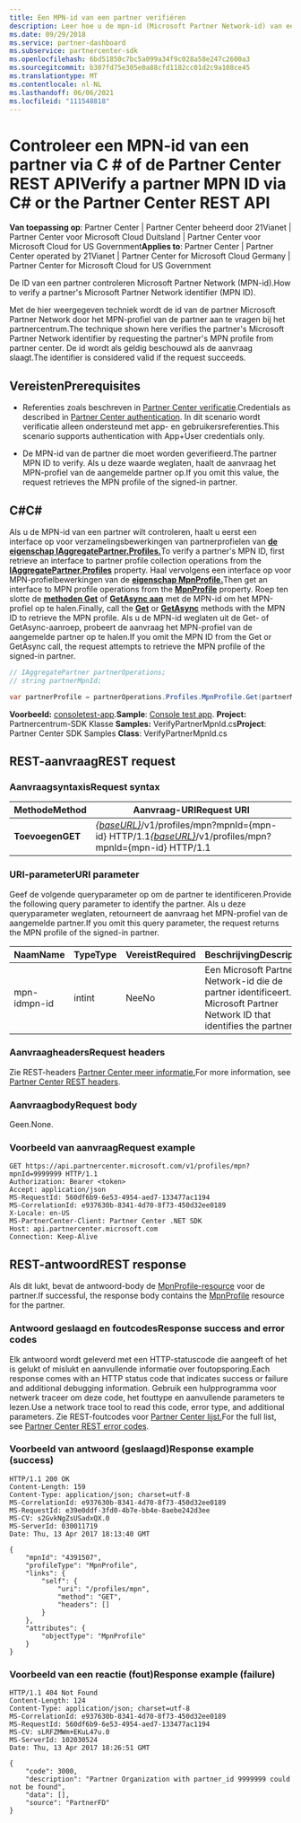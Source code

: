 ```yaml
---
title: Een MPN-id van een partner verifiëren
description: Leer hoe u de mpn-id (Microsoft Partner Network-id) van een partner kunt controleren door het MPN-profiel van de partner aan te vragen via C of de \# Partner Center REST API.
ms.date: 09/29/2018
ms.service: partner-dashboard
ms.subservice: partnercenter-sdk
ms.openlocfilehash: 6bd51850c7bc5a099a34f9c028a58e247c2600a3
ms.sourcegitcommit: b307fd75e305e0a88cfd1182cc01d2c9a108ce45
ms.translationtype: MT
ms.contentlocale: nl-NL
ms.lasthandoff: 06/06/2021
ms.locfileid: "111548818"
---
```

# <a name="verify-a-partner-mpn-id-via-c-or-the-partner-center-rest-api"></a><span data-ttu-id="b0f61-103">Controleer een MPN-id van een partner via C \# of de Partner Center REST API</span><span class="sxs-lookup"><span data-stu-id="b0f61-103">Verify a partner MPN ID via C\# or the Partner Center REST API</span></span>

<span data-ttu-id="b0f61-104">**Van toepassing op**: Partner Center | Partner Center beheerd door 21Vianet | Partner Center voor Microsoft Cloud Duitsland | Partner Center voor Microsoft Cloud for US Government</span><span class="sxs-lookup"><span data-stu-id="b0f61-104">**Applies to**: Partner Center | Partner Center operated by 21Vianet | Partner Center for Microsoft Cloud Germany | Partner Center for Microsoft Cloud for US Government</span></span>

<span data-ttu-id="b0f61-105">De ID van een partner controleren Microsoft Partner Network (MPN-id).</span><span class="sxs-lookup"><span data-stu-id="b0f61-105">How to verify a partner's Microsoft Partner Network identifier (MPN ID).</span></span>

<span data-ttu-id="b0f61-106">Met de hier weergegeven techniek wordt de id van de partner Microsoft Partner Network door het MPN-profiel van de partner aan te vragen bij het partnercentrum.</span><span class="sxs-lookup"><span data-stu-id="b0f61-106">The technique shown here verifies the partner's Microsoft Partner Network identifier by requesting the partner's MPN profile from partner center.</span></span> <span data-ttu-id="b0f61-107">De id wordt als geldig beschouwd als de aanvraag slaagt.</span><span class="sxs-lookup"><span data-stu-id="b0f61-107">The identifier is considered valid if the request succeeds.</span></span>

## <a name="prerequisites"></a><span data-ttu-id="b0f61-108">Vereisten</span><span class="sxs-lookup"><span data-stu-id="b0f61-108">Prerequisites</span></span>

- <span data-ttu-id="b0f61-109">Referenties zoals beschreven in [Partner Center verificatie](partner-center-authentication.md).</span><span class="sxs-lookup"><span data-stu-id="b0f61-109">Credentials as described in [Partner Center authentication](partner-center-authentication.md).</span></span> <span data-ttu-id="b0f61-110">In dit scenario wordt verificatie alleen ondersteund met app- en gebruikersreferenties.</span><span class="sxs-lookup"><span data-stu-id="b0f61-110">This scenario supports authentication with App+User credentials only.</span></span>

- <span data-ttu-id="b0f61-111">De MPN-id van de partner die moet worden geverifieerd.</span><span class="sxs-lookup"><span data-stu-id="b0f61-111">The partner MPN ID to verify.</span></span> <span data-ttu-id="b0f61-112">Als u deze waarde weglaten, haalt de aanvraag het MPN-profiel van de aangemelde partner op.</span><span class="sxs-lookup"><span data-stu-id="b0f61-112">If you omit this value, the request retrieves the MPN profile of the signed-in partner.</span></span>

## <a name="c"></a><span data-ttu-id="b0f61-113">C\#</span><span class="sxs-lookup"><span data-stu-id="b0f61-113">C\#</span></span>

<span data-ttu-id="b0f61-114">Als u de MPN-id van een partner wilt controleren, haalt u eerst een interface op voor verzamelingsbewerkingen van partnerprofielen van [**de eigenschap IAggregatePartner.Profiles.**](/dotnet/api/microsoft.store.partnercenter.ipartner.profiles)</span><span class="sxs-lookup"><span data-stu-id="b0f61-114">To verify a partner's MPN ID, first retrieve an interface to partner profile collection operations from the [**IAggregatePartner.Profiles**](/dotnet/api/microsoft.store.partnercenter.ipartner.profiles) property.</span></span> <span data-ttu-id="b0f61-115">Haal vervolgens een interface op voor MPN-profielbewerkingen van de [**eigenschap MpnProfile.**](/dotnet/api/microsoft.store.partnercenter.profiles.ipartnerprofilecollection.mpnprofile)</span><span class="sxs-lookup"><span data-stu-id="b0f61-115">Then get an interface to MPN profile operations from the [**MpnProfile**](/dotnet/api/microsoft.store.partnercenter.profiles.ipartnerprofilecollection.mpnprofile) property.</span></span> <span data-ttu-id="b0f61-116">Roep ten slotte de [**methoden Get**](/dotnet/api/microsoft.store.partnercenter.profiles.impnprofile.get) of [**GetAsync aan**](/dotnet/api/microsoft.store.partnercenter.profiles.impnprofile.getasync) met de MPN-id om het MPN-profiel op te halen.</span><span class="sxs-lookup"><span data-stu-id="b0f61-116">Finally, call the [**Get**](/dotnet/api/microsoft.store.partnercenter.profiles.impnprofile.get) or [**GetAsync**](/dotnet/api/microsoft.store.partnercenter.profiles.impnprofile.getasync) methods with the MPN ID to retrieve the MPN profile.</span></span> <span data-ttu-id="b0f61-117">Als u de MPN-id weglaten uit de Get- of GetAsync-aanroep, probeert de aanvraag het MPN-profiel van de aangemelde partner op te halen.</span><span class="sxs-lookup"><span data-stu-id="b0f61-117">If you omit the MPN ID from the Get or GetAsync call, the request attempts to retrieve the MPN profile of the signed-in partner.</span></span>

``` csharp
// IAggregatePartner partnerOperations;
// string partnerMpnId;

var partnerProfile = partnerOperations.Profiles.MpnProfile.Get(partnerMpnId);
```

<span data-ttu-id="b0f61-118">**Voorbeeld:** [consoletest-app](console-test-app.md).</span><span class="sxs-lookup"><span data-stu-id="b0f61-118">**Sample**: [Console test app](console-test-app.md).</span></span> <span data-ttu-id="b0f61-119">**Project:** Partnercentrum-SDK Klasse **Samples:** VerifyPartnerMpnId.cs</span><span class="sxs-lookup"><span data-stu-id="b0f61-119">**Project**: Partner Center SDK Samples **Class**: VerifyPartnerMpnId.cs</span></span>

## <a name="rest-request"></a><span data-ttu-id="b0f61-120">REST-aanvraag</span><span class="sxs-lookup"><span data-stu-id="b0f61-120">REST request</span></span>

### <a name="request-syntax"></a><span data-ttu-id="b0f61-121">Aanvraagsyntaxis</span><span class="sxs-lookup"><span data-stu-id="b0f61-121">Request syntax</span></span>

| <span data-ttu-id="b0f61-122">Methode</span><span class="sxs-lookup"><span data-stu-id="b0f61-122">Method</span></span>  | <span data-ttu-id="b0f61-123">Aanvraag-URI</span><span class="sxs-lookup"><span data-stu-id="b0f61-123">Request URI</span></span>                                                                         |
|---------|-------------------------------------------------------------------------------------|
| <span data-ttu-id="b0f61-124">**Toevoegen**</span><span class="sxs-lookup"><span data-stu-id="b0f61-124">**GET**</span></span> | <span data-ttu-id="b0f61-125">[*{baseURL}*](partner-center-rest-urls.md)/v1/profiles/mpn?mpnId={mpn-id} HTTP/1.1</span><span class="sxs-lookup"><span data-stu-id="b0f61-125">[*{baseURL}*](partner-center-rest-urls.md)/v1/profiles/mpn?mpnId={mpn-id} HTTP/1.1</span></span> |

### <a name="uri-parameter"></a><span data-ttu-id="b0f61-126">URI-parameter</span><span class="sxs-lookup"><span data-stu-id="b0f61-126">URI parameter</span></span>

<span data-ttu-id="b0f61-127">Geef de volgende queryparameter op om de partner te identificeren.</span><span class="sxs-lookup"><span data-stu-id="b0f61-127">Provide the following query parameter to identify the partner.</span></span> <span data-ttu-id="b0f61-128">Als u deze queryparameter weglaten, retourneert de aanvraag het MPN-profiel van de aangemelde partner.</span><span class="sxs-lookup"><span data-stu-id="b0f61-128">If you omit this query parameter, the request returns the MPN profile of the signed-in partner.</span></span>

| <span data-ttu-id="b0f61-129">Naam</span><span class="sxs-lookup"><span data-stu-id="b0f61-129">Name</span></span>   | <span data-ttu-id="b0f61-130">Type</span><span class="sxs-lookup"><span data-stu-id="b0f61-130">Type</span></span> | <span data-ttu-id="b0f61-131">Vereist</span><span class="sxs-lookup"><span data-stu-id="b0f61-131">Required</span></span> | <span data-ttu-id="b0f61-132">Beschrijving</span><span class="sxs-lookup"><span data-stu-id="b0f61-132">Description</span></span>                                                 |
|--------|------|----------|-------------------------------------------------------------|
| <span data-ttu-id="b0f61-133">mpn-id</span><span class="sxs-lookup"><span data-stu-id="b0f61-133">mpn-id</span></span> | <span data-ttu-id="b0f61-134">int</span><span class="sxs-lookup"><span data-stu-id="b0f61-134">int</span></span>  | <span data-ttu-id="b0f61-135">Nee</span><span class="sxs-lookup"><span data-stu-id="b0f61-135">No</span></span>       | <span data-ttu-id="b0f61-136">Een Microsoft Partner Network-id die de partner identificeert.</span><span class="sxs-lookup"><span data-stu-id="b0f61-136">A Microsoft Partner Network ID that identifies the partner.</span></span> |

### <a name="request-headers"></a><span data-ttu-id="b0f61-137">Aanvraagheaders</span><span class="sxs-lookup"><span data-stu-id="b0f61-137">Request headers</span></span>

<span data-ttu-id="b0f61-138">Zie REST-headers [Partner Center meer informatie.](headers.md)</span><span class="sxs-lookup"><span data-stu-id="b0f61-138">For more information, see [Partner Center REST headers](headers.md).</span></span>

### <a name="request-body"></a><span data-ttu-id="b0f61-139">Aanvraagbody</span><span class="sxs-lookup"><span data-stu-id="b0f61-139">Request body</span></span>

<span data-ttu-id="b0f61-140">Geen.</span><span class="sxs-lookup"><span data-stu-id="b0f61-140">None.</span></span>

### <a name="request-example"></a><span data-ttu-id="b0f61-141">Voorbeeld van aanvraag</span><span class="sxs-lookup"><span data-stu-id="b0f61-141">Request example</span></span>

```http
GET https://api.partnercenter.microsoft.com/v1/profiles/mpn?mpnId=9999999 HTTP/1.1
Authorization: Bearer <token>
Accept: application/json
MS-RequestId: 560df6b9-6e53-4954-aed7-133477ac1194
MS-CorrelationId: e937630b-8341-4d70-8f73-450d32ee0189
X-Locale: en-US
MS-PartnerCenter-Client: Partner Center .NET SDK
Host: api.partnercenter.microsoft.com
Connection: Keep-Alive
```

## <a name="rest-response"></a><span data-ttu-id="b0f61-142">REST-antwoord</span><span class="sxs-lookup"><span data-stu-id="b0f61-142">REST response</span></span>

<span data-ttu-id="b0f61-143">Als dit lukt, bevat de antwoord-body de [MpnProfile-resource](profile-resources.md#mpnprofile) voor de partner.</span><span class="sxs-lookup"><span data-stu-id="b0f61-143">If successful, the response body contains the [MpnProfile](profile-resources.md#mpnprofile) resource for the partner.</span></span>

### <a name="response-success-and-error-codes"></a><span data-ttu-id="b0f61-144">Antwoord geslaagd en foutcodes</span><span class="sxs-lookup"><span data-stu-id="b0f61-144">Response success and error codes</span></span>

<span data-ttu-id="b0f61-145">Elk antwoord wordt geleverd met een HTTP-statuscode die aangeeft of het is gelukt of mislukt en aanvullende informatie over foutopsporing.</span><span class="sxs-lookup"><span data-stu-id="b0f61-145">Each response comes with an HTTP status code that indicates success or failure and additional debugging information.</span></span> <span data-ttu-id="b0f61-146">Gebruik een hulpprogramma voor netwerk traceer om deze code, het fouttype en aanvullende parameters te lezen.</span><span class="sxs-lookup"><span data-stu-id="b0f61-146">Use a network trace tool to read this code, error type, and additional parameters.</span></span> <span data-ttu-id="b0f61-147">Zie REST-foutcodes voor [Partner Center lijst.](error-codes.md)</span><span class="sxs-lookup"><span data-stu-id="b0f61-147">For the full list, see [Partner Center REST error codes](error-codes.md).</span></span>

### <a name="response-example-success"></a><span data-ttu-id="b0f61-148">Voorbeeld van antwoord (geslaagd)</span><span class="sxs-lookup"><span data-stu-id="b0f61-148">Response example (success)</span></span>

```http
HTTP/1.1 200 OK
Content-Length: 159
Content-Type: application/json; charset=utf-8
MS-CorrelationId: e937630b-8341-4d70-8f73-450d32ee0189
MS-RequestId: e39e0ddf-3fd0-4b7e-bb4e-8aebe242d3ee
MS-CV: s2GvkNgZsUSadxQX.0
MS-ServerId: 030011719
Date: Thu, 13 Apr 2017 18:13:40 GMT

{
    "mpnId": "4391507",
    "profileType": "MpnProfile",
    "links": {
        "self": {
            "uri": "/profiles/mpn",
            "method": "GET",
            "headers": []
        }
    },
    "attributes": {
        "objectType": "MpnProfile"
    }
}
```

### <a name="response-example-failure"></a><span data-ttu-id="b0f61-149">Voorbeeld van een reactie (fout)</span><span class="sxs-lookup"><span data-stu-id="b0f61-149">Response example (failure)</span></span>

```http
HTTP/1.1 404 Not Found
Content-Length: 124
Content-Type: application/json; charset=utf-8
MS-CorrelationId: e937630b-8341-4d70-8f73-450d32ee0189
MS-RequestId: 560df6b9-6e53-4954-aed7-133477ac1194
MS-CV: sLRFZMWm+EKuL47u.0
MS-ServerId: 102030524
Date: Thu, 13 Apr 2017 18:26:51 GMT

{
    "code": 3000,
    "description": "Partner Organization with partner_id 9999999 could not be found",
    "data": [],
    "source": "PartnerFD"
}
```
